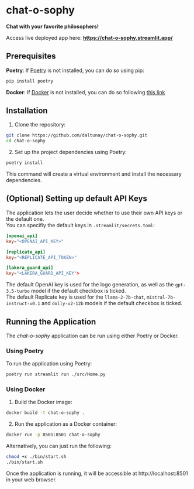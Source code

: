 # chat-o-sophy

**Chat with your favorite philosophers!**

Access live deployed app here: **https://chat-o-sophy.streamlit.app/**

## Prerequisites

**Poetry**: If [Poetry](https://python-poetry.org/) is not installed, you can do so using pip:


```bash
pip install poetry
```

**Docker**: If [Docker](https://www.docker.com/) is not installed, you can do so following [this link](https://docs.docker.com/get-docker/)

## Installation

1. Clone the repository:

```bash
git clone https://github.com/daltunay/chat-o-sophy.git
cd chat-o-sophy
```

2. Set up the project dependencies using Poetry:

```bash
poetry install
```

This command will create a virtual environment and install the necessary dependencies.

## (Optional) Setting up default API Keys

The application lets the user decide whether to use their own API keys or the default one.  
You can specifiy the default keys in `.streamlit/secrets.toml`: 

```toml
[openai_api]
key="<OPENAI_API_KEY>"

[replicate_api]
key="<REPLICATE_API_TOKEN>"

[lakera_guard_api]
key="<LAKERA_GUARD_API_KEY">
```

The default OpenAI key is used for the logo generation, as well as the `gpt-3.5-turbo` model if the default checkbox is ticked.  
The default Replicate key is used for the `llama-2-7b-chat`, `mistral-7b-instruct-v0.1` and `dolly-v2-12b` models if the default checkbox is ticked.

## Running the Application
The _chat-o-sophy_ application can be run using either Poetry or Docker.

### Using Poetry

To run the application using Poetry:

```bash
poetry run streamlit run ./src/Home.py
```

### Using Docker

1. Build the Docker image:

```bash
docker build -t chat-o-sophy .
```

2. Run the application as a Docker container:

```bash
docker run -p 8501:8501 chat-o-sophy
```

Alternatively, you can just run the following:

```bash
chmod +x ./bin/start.sh
./bin/start.sh
```

Once the application is running, it will be accessible at http://localhost:8501 in your web browser.
